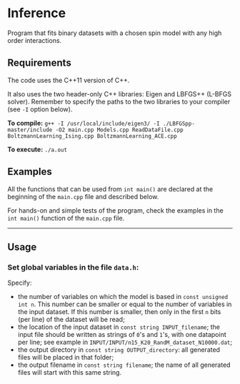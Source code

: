 # Inference

Program that fits binary datasets with a chosen spin model with any high order interactions.

## Requirements

The code uses the C++11 version of C++.

It also uses the two header-only C++ libraries: Eigen and LBFGS++ (L-BFGS solver).
Remember to specify the paths to the two libraries to your compiler (see `-I` option below).

**To compile:**  `g++ -I /usr/local/include/eigen3/ -I ./LBFGSpp-master/include -O2 main.cpp Models.cpp ReadDataFile.cpp BoltzmannLearning_Ising.cpp BoltzmannLearning_ACE.cpp`

**To execute:** `./a.out`

## Examples

All the functions that can be used from `int main()` are declared at the beginning of the `main.cpp` file and described below.

For hands-on and simple tests of the program, check the examples in the `int main()` function of the `main.cpp` file.


---

## Usage

### Set global variables in the file `data.h`:

Specify:
 - the number of variables on which the model is based in `const unsigned int n`. This number can be smaller or equal to the number of variables in the input dataset. If this number is smaller, then only in the first `n` bits (per line) of the dataset will be read;
 - the location of the input dataset in `const string INPUT_filename`; the input file should be written as strings of `0`'s and `1`'s, with one datapoint per line; see example in `INPUT/INPUT/n15_K20_RandM_dataset_N10000.dat`;
 - the output directory in `const string OUTPUT_directory`: all generated files will be placed in that folder;
 - the output filename in `const string filename`; the name of all generated files will start with this same string.

